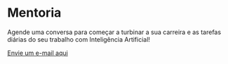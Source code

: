 # Mentoria

<!-- Mentoria:

- todas profissoes vao ser impactadas por IA

- quem se adaptar mais rápido vai ter vantagem

- apresentar teoria e ferramentas - palestras, technights, CRI, 

- como aplicar AI no dia-a-dia das atividades

- dar 1h de presente nas palestras

- brinde de 30m por compra de produto

Acelerar sua carreira com IA na prática

- traduzir a teoria e quais ferramentas se aplicam no seu caso real

Conteúdos:

- demos

- cases práticos de profissionais aplicando IA -->

Agende uma conversa para começar a turbinar a sua carreira e as tarefas diárias do seu trabalho com Inteligência Artificial!

<a href="mailto:mentoria@pullrecast.dev?subject=Agendar para mentoria de IA">Envie um e-mail aqui</a>